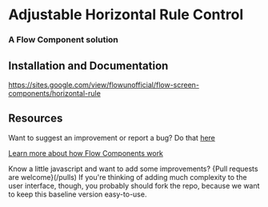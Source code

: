 # Adjustable Horizontal Rule Control #

### A Flow Component solution  ###


## Installation and Documentation ##
https://sites.google.com/view/flowunofficial/flow-screen-components/horizontal-rule


## Resources ##

Want to suggest an improvement or report a bug? Do that [here](/issues)

[Learn more about how Flow Components work](/README.md)

Know a little javascript and want to add some improvements? {Pull requests are welcome}(/pulls) If you're thinking of adding much complexity to the user interface, though, you probably should fork the repo, because we want to keep this baseline version easy-to-use.


